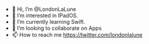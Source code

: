 - 👋 Hi, I’m @LondonLaLune
- 👀 I’m interested in IPadOS.
- 🌱 I’m currently learning Swift.
- 💞️ I’m looking to collaborate on Apps
- 📫 How to reach me https://twitter.com/londonlalune

<!---
LondonLaLune/LondonLaLune is a ✨ special ✨ repository because its `README.md` (this file) appears on your GitHub profile.
You can click the Preview link to take a look at your changes.
--->
